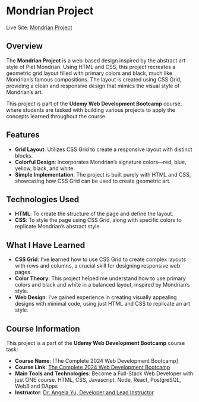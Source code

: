 # Mondrian Project
Live Site: [Mondrian Project](https://vishwjeet-ujgare.github.io/Mondrian-Project/)
## Overview

The **Mondrian Project** is a web-based design inspired by the abstract art style of Piet Mondrian. Using HTML and CSS, this project recreates a geometric grid layout filled with primary colors and black, much like Mondrian’s famous compositions. The layout is created using CSS Grid, providing a clean and responsive design that mimics the visual style of Mondrian’s art.

This project is part of the **Udemy Web Development Bootcamp** course, where students are tasked with building various projects to apply the concepts learned throughout the course.

## Features

- **Grid Layout**: Utilizes CSS Grid to create a responsive layout with distinct blocks.
- **Colorful Design**: Incorporates Mondrian’s signature colors—red, blue, yellow, black, and white.
- **Simple Implementation**: The project is built purely with HTML and CSS, showcasing how CSS Grid can be used to create geometric art.

## Technologies Used

- **HTML**: To create the structure of the page and define the layout.
- **CSS**: To style the page using CSS Grid, along with specific colors to replicate Mondrian’s abstract style.

## What I Have Learned

- **CSS Grid**: I’ve learned how to use CSS Grid to create complex layouts with rows and columns, a crucial skill for designing responsive web pages.
- **Color Theory**: This project helped me understand how to use primary colors and black and white in a balanced layout, inspired by Mondrian’s style.
- **Web Design**: I’ve gained experience in creating visually appealing designs with minimal code, using just HTML and CSS to replicate an art style.

## Course Information

This project is a part of the **Udemy Web Development Bootcamp** course task:

- **Course Name**: [The Complete 2024 Web Development Bootcamp]
- **Course Link**: [The Complete 2024 Web Development Bootcamp](https://www.udemy.com/course/the-complete-web-development-bootcamp/?couponCode=NVDIN35)
- **Main Tools and Technologies**: Become a Full-Stack Web Developer with just ONE course. HTML, CSS, Javascript, Node, React, PostgreSQL, Web3 and DApps
- **Instructor**: [Dr. Angela Yu, Developer and Lead Instructor](https://www.udemy.com/user/4b4368a3-b5c8-4529-aa65-2056ec31f37e/)


